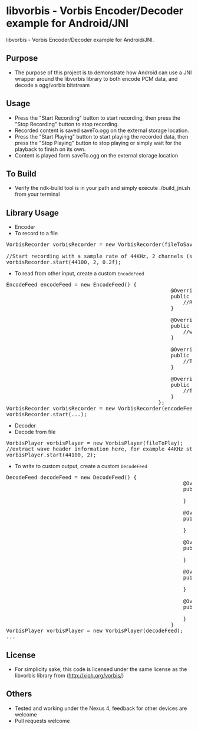 # libvorbis - Vorbis Encoder/Decoder example for Android/JNI
libvorbis - Vorbis Encoder/Decoder example for Android/JNI.

## Purpose
* The purpose of this project is to demonstrate how Android can use a JNI wrapper around the libvorbis library to both encode PCM data, and decode a ogg/vorbis bitstream

## Usage
* Press the "Start Recording" button to start recording, then press the "Stop Recording" button to stop recording.
* Recorded content is saved saveTo.ogg on the external storage location.
* Press the "Start Playing" button to start playing the recorded data, then press the "Stop Playing" button to stop playing or simply wait for the playback to finish on its own.
* Content is played form saveTo.ogg on the external storage location

## To Build
* Verify the ndk-build tool is in your path and simply execute ./build_jni.sh from your terminal

## Library Usage
* Encoder
 * To record to a file

<pre>
VorbisRecorder vorbisRecorder = new VorbisRecorder(fileToSaveTo);

//Start recording with a sample rate of 44KHz, 2 channels (stereo), at 0.2 quality
vorbisRecorder.start(44100, 2, 0.2f);
</pre>

 * To read from other input, create a custom ```EncodeFeed```
<pre>
EncodeFeed encodeFeed = new EncodeFeed() {
                                                     @Override
                                                     public long readPCMData(byte[] pcmDataBuffer, int amountToWrite) {
                                                         //Read data from pcm data source
                                                     }

                                                     @Override
                                                     public int writeVorbisData(byte[] vorbisData, int amountToRead) {
                                                         //write encoded data to where ever
                                                     }

                                                     @Override
                                                     public void stop() {
                                                         //The native encoder has finished
                                                     }

                                                     @Override
                                                     public void start() {
                                                         //The native encoder has started
                                                     }
                                                 };
VorbisRecorder vorbisRecorder = new VorbisRecorder(encodeFeed);
vorbisRecorder.start(...);
</pre>

* Decoder
 * Decode from file
<pre>
VorbisPlayer vorbisPlayer = new VorbisPlayer(fileToPlay);
//extract wave header information here, for example 44KHz stereo wav file
vorbisPlayer.start(44100, 2);
</pre>  

 * To write to custom output, create a custom ```DecodeFeed```
<pre>
DecodeFeed decodeFeed = new DecodeFeed() {
                                                         @Override
                                                         public int readVorbisData(byte[] buffer, int amountToWrite) {
                                                             //Read from vorbis data source
                                                         }

                                                         @Override
                                                         public void writePCMData(short[] pcmData, int amountToRead) {
                                                             //Write encoded pcm data
                                                         }

                                                         @Override
                                                         public void stop() {
                                                             //Stop called from the native decoder
                                                         }

                                                         @Override
                                                         public void startReadingHeader() {
                                                             //Called from the native decoder to read header information first
                                                         }

                                                         @Override
                                                         public void start(DecodeStreamInfo decodeStreamInfo) {
                                                             //Called from the native decoder that we're ready and have processed the header information
                                                         }
                                                     }
VorbisPlayer vorbisPlayer = new VorbisPlayer(decodeFeed);
...
</pre>

## License
* For simplicity sake, this code is licensed under the same license as the libvorbis library from (http://xiph.org/vorbis/)

## Others
* Tested and working under the Nexus 4, feedback for other devices are welcome
* Pull requests welcome
